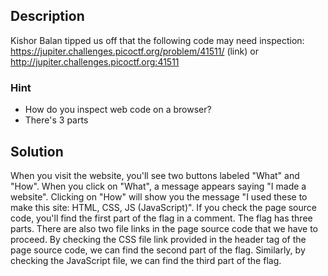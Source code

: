 ## Description
Kishor Balan tipped us off that the following code may need inspection: https://jupiter.challenges.picoctf.org/problem/41511/ (link) or http://jupiter.challenges.picoctf.org:41511

### Hint
- How do you inspect web code on a browser?
- There's 3 parts
## Solution
When you visit the website, you'll see two buttons labeled "What" and "How". When you click on "What", a message appears saying "I made a website". Clicking on "How" will show you the message "I used these to make this site: HTML, CSS, JS (JavaScript)". If you check the page source code, you'll find the first part of the flag in a comment. The flag has three parts. There are also two file links in the page source code that we have to proceed. By checking the CSS file link provided in the header tag of the page source code, we can find the second part of the flag. Similarly, by checking the JavaScript file, we can find the third part of the flag.
